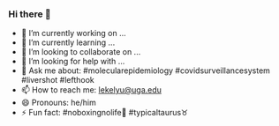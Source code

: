### Hi there 👋

- 🔭 I’m currently working on ...
- 🌱 I’m currently learning ...
- 👯 I’m looking to collaborate on ...
- 🤔 I’m looking for help with ...
- 💬 Ask me about: #molecularepidemiology #covidsurveillancesystem #livershot #lefthook
- 📫 How to reach me: lekelyu@uga.edu
- 😄 Pronouns: he/him
- ⚡ Fun fact: #noboxingnolife:punch: #typicaltaurus:taurus:

